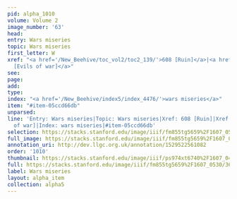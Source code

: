 ```yaml
---
pid: alpha_1010
volume: Volume 2
image_number: '63'
head: 
entry: Wars miseries
topic: Wars miseries
first_letter: W
xref: "<a href='/New_Beehive/toc_vol2/toc2_139/'>608 [Ruin]</a>|<a href='/New_Beehive/toc_vol2/toc2_277/'>1416
  [Evils of war]</a>"
see: 
page: 
add: 
type: 
index: "<a href='/New_Beehive/index5/index_4476/'>wars miseries</a>"
item: "#item-05ccd66db"
unparsed: 
line: 'Entry: Wars miseries|Topic: Wars miseries|Xref: 608 [Ruin]|Xref: 1416 [Evils
  of war]|Index: wars miseries|#item-05ccd66db'
selection: https://stacks.stanford.edu/image/iiif/fm855tg5659%2F1607_0530/360,3661,2970,428/full/0/default.jpg
full_image: https://stacks.stanford.edu/image/iiif/fm855tg5659%2F1607_0530/full/full/0/default.jpg
annotation_uri: http://dev.llgc.org.uk/annotation/1529522561082
order: '1010'
thumbnail: https://stacks.stanford.edu/image/iiif/ps974xt6740%2F1607_0455/full/100,/0/default.jpg
full: https://stacks.stanford.edu/image/iiif/fm855tg5659%2F1607_0530/360,3661,2970,428/full/0/default.jpg
label: Wars miseries
layout: alpha_item
collection: alpha5
---
```

